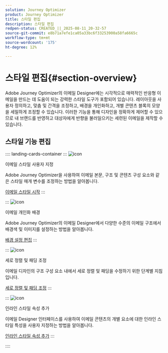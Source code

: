 ```yaml
---
solution: Journey Optimizer
product: Journey Optimizer
title: 스타일 편집
description: 스타일 편집
redpen-status: CREATED_||_2025-08-11_20-32-57
source-git-commit: e8b71a7efe1ca05a33bc6f33253900a58fa6665c
workflow-type: tm+mt
source-wordcount: '175'
ht-degree: 12%

---
```



# 스타일 편집{#section-overview}

Adobe Journey Optimizer의 이메일 Designer에는 시각적으로 매력적인 반응형 이메일을 만드는 데 도움이 되는 강력한 스타일 도구가 포함되어 있습니다. 레이아웃을 사용자 정의하고, 맞춤 및 간격을 조정하고, 배경을 개인화하고, 개별 콘텐츠 블록의 모양을 세밀하게 조정할 수 있습니다. 이러한 기능을 통해 디자인을 정확하게 제어할 수 있으므로 내 브랜드를 반영하고 대상자에게 반향을 불러일으키는 세련된 이메일을 제작할 수 있습니다.

## 스타일 기능 편집

:::: landing-cards-container
:::
![icon](https://cdn.experienceleague.adobe.com/icons/circle-play.svg?lang=ko)

이메일 스타일 사용자 지정

Adobe Journey Optimizer을 사용하여 이메일 본문, 구조 및 콘텐츠 구성 요소와 같은 스타일 매개 변수를 조정하는 방법을 알아봅니다.

[이메일 스타일 시작](../using/email/get-started-email-style.md)
:::

:::
![icon](https://cdn.experienceleague.adobe.com/icons/bullseye.svg?lang=ko)

이메일 개인화 배경

Adobe Journey Optimizer의 이메일 Designer에서 다양한 수준의 이메일 구조에서 배경색 및 이미지를 설정하는 방법을 알아봅니다.

[배경 설정 편집](../using/email/backgrounds.md)
:::

:::
![icon](https://cdn.experienceleague.adobe.com/icons/list-check.svg?lang=ko)

세로 정렬 및 패딩 조정

이메일 디자인의 구조 구성 요소 내에서 세로 정렬 및 패딩을 수정하기 위한 단계별 지침입니다.

[세로 정렬 및 패딩 조정](../using/email/alignment-and-padding.md)
:::

:::
![icon](https://cdn.experienceleague.adobe.com/icons/code-branch.svg?lang=ko)

인라인 스타일 속성 추가

이메일 Designer 인터페이스를 사용하여 이메일 콘텐츠의 개별 요소에 대한 인라인 스타일 특성을 사용자 지정하는 방법을 알아봅니다.

[인라인 스타일 속성 추가](../using/email/inline-styling.md)
:::

::::
